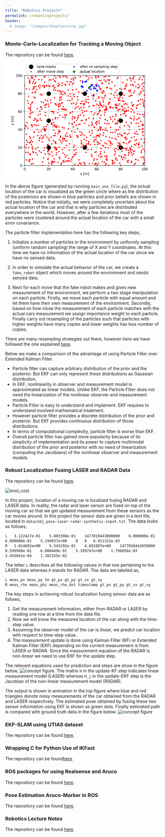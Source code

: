 ```yaml
---
title: "Robotics Projects"
permalink: /roboticsprojects/
header:
  # image: "/images/deeplearning.jpg"
---
```

### Monte-Carlo-Localization for Tracking a Moving Object
The repository can be found [here](https://github.com/mattsinbot/Localize-Car-MCL).

![evol_cost](/images/robotics/output_MCL_animation.gif)

In the above figure (generated by running `main_one_file.py`), the actual location of the car is visualized as the green circle where as the distribution of the posteriors are shown in blue particles and prior beliefs are shown in red particles. Notice that initially, we were completely uncertain about the actual location of the car and that is why particles are distributed everywhere in the world. However, after a few iterations most of the particles were clustered around the actual location of the car with a small error covariance.

The particle filter implementation here has the following key steps,
1. Initialize a number of particles in the environment by uniformly sampling (uniform random sampling) the range of X and Y coordinates. At this time we have no information of the actual location of the car since we have no sensed data.

2. In order to simulate the actual behavior of the car, we create a `fake_robot` object which moves around the environment and sends sensed data.

3. Next for each move that the fake robot makes and gives new measurement of the environment, we perform a two stage manipulation on each particle. Firstly, we move each particle with equal amount and let them have their own measurement of the environment. Secondly, based on how close the measurement of each particle matches with the actual cars measurement we assign importance weight to each particle. Finally carry out resampling of the particles such that particles with higher weights have many copies and lower weights has less number of copies.

There are many resampling strategies out there, however here we have followed the one explained [here](https://www.youtube.com/watch?v=wNQVo6uOgYA).

Below we make a comparison of the advantage of using Particle Filter over Extended Kalman Filter.
* Particle filter can capture arbitrary distribution of the prior and the posterior. But EKF can only represent these distributions as Gaussian distribution.
* In EKF, nonlinearity in observer and measurement model is approximated as linear models. Unlike EKF, the Particle Filter does not need the linearization of the nonlinear observer and measurement models.
* Particle Filter is easy to understand and implement. EKF requires to understand involved mathematical treatment.
* However particle filter provides a discrete distribution of  the prior and posterior. But EKF provides continuous distribution of those distributions.
* In terms of computational complexity, particle filter is worse than EKF.
* Overall particle filter has gained more popularity because of its simplicity of implementation and its power to capture multimodal distribution of the prior and posterior with no need of linearization (computing the Jacobians) of the nonlinear observer and measurement models.

### Robust Localization Fusing LASER and RADAR Data
The repository can be found [here](https://github.com/mattsinbot/Localize-Fusing-Radar-Laser).

![evol_cost](/images/robotics/LASER_RADAR_Fusion.gif)

In this project, location of a moving car is localized fusing RADAR and LASER data. In reality, the radar and laser sensor are fixed on top of the moving car so that we get updated measurement from these sensors as the car moves around. In this project the sensor data are given in a text file, located in `data/obj_pose-laser-radar-synthetic-input.txt`. The data looks as follows,
```
L	3.122427e-01	5.803398e-01	1477010443000000	6.000000e-01	6.000000e-01	5.199937e+00	0	0	6.911322e-03
R	1.014892e+00	5.543292e-01	4.892807e+00	1477010443050000	8.599968e-01	6.000449e-01	5.199747e+00	1.796856e-03	3.455661e-04	1.382155e-02
```
The letter `L` describes all the following values in that row pertaining to the LASER data whereas `R` stands for RADAR. The data are labeled as,
```
L meas_px meas_py tm gt_px gt_py gt_vx gt_vy
R meas_rho meas_phi meas_rho_dot timestamp gt_px gt_py gt_vx gt_vy
```

The key steps in achieving robust localization fusing sensor data are as follows,
1. Get the measurement information, either from RADAR or LASER by reading one row at a time from the data file.
2. Now we will know the measured location of the car along with the time-step value.
3. Assuming the observer model of the car is linear, we predict car location with respect to time-step value.
4. The measurement update is done using Kalman Filter (KF) or Extended Kalman Filter (EKF) depending on the current measurement is from LASER or RADAR. Since the measurement equation of the RADAR is non-linear we need to use EKF for the update step.

The relevant equations used for prediction and steps are show in the figure below,
![concept figure](./figures/sensor_fusion_concept_figure.png).
The matrix `H` in the update-KF step indicates linear measurement model (LASER) whereas `H_j` in the update-EKF step is the Jacobian of the non-linear measurement model (RADAR).

The output is shown in animation in the top figure where blue and red triangles denote noisy measurements of the car obtained from the RADAR and LASER respectively. The estimated pose obtained by fusing these two sensor information using EKF is shown as green dots. Finally estimated path is compared with ground truth data in the figure below.
![concept figure](./figures/est_gth_compare.png)


### EKF-SLAM using UTIAS dataset
The repository can be found [here](https://github.com/mattsinbot/SLAM-Self-Driving-Car).

### Wrapping C for Python Use of IKFast
The repository can be found[here](https://github.com/mattsinbot/Wrapping-C--for-Python-InverseKinematics).

### ROS packages for using Realsense and Aruco
The repository can be found [here](https://github.com/mattsinbot/https://github.com/mattsinbot/Ros-Computer-Vision).

### Pose Estimation Aruco-Marker in ROS
The repository can be found [here](https://github.com/mattsinbot/Pose-Estimation-Aruco-Marker-Ros).

### Robotics Lecture Notes
The repository can be found [here](https://github.com/mattsinbot/Robotics-Lecture-Notes).
